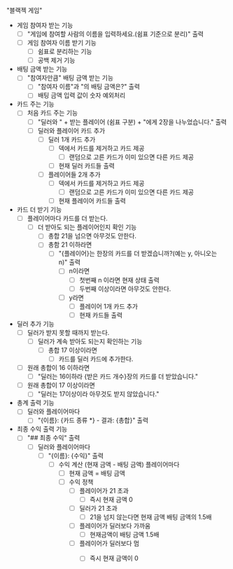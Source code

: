 "블랙젝 게임"

- 게임 참여자 받는 기능
  - [ ] "게임에 참여할 사람의 이름을 입력하세요.(쉼표 기준으로 분리)" 출력
  - [ ] 게임 참여자 이름 받기 기능
    - [ ] 쉼표로 분리하는 기능
    - [ ] 공백 제거 기능
- 배팅 금액 받는 기능
  - [ ] "참여자만큼" 배팅 금액 받는 기능
    - [ ] "참여자 이름"과 "의 배팅 금액은?" 출력
    - [ ] 배팅 금액 입력 값이 숫자 예외처리
- 카드 주는 기능
  - [ ] 처음 카드 주는 기능 
    - [ ] "딜러와 " + 받는 플레이어 (쉼표 구분) + "에게 2장을 나누었습니다." 출력
    - [ ] 딜러와 플레이어 카드 추가
      - [ ] 딜러 1개 카드 추가
        - [ ] 덱에서 카드를 제거하고 카드 제공
          - [ ] 랜덤으로 고른 카드가 이미 있으면 다른 카드 제공
        - [ ] 현재 딜러 카드들 출력
      - [ ] 플레이어들 2개 추가
        - [ ] 덱에서 카드를 제거하고 카드 제공
          - [ ] 랜덤으로 고른 카드가 이미 있으면 다른 카드 제공
        - [ ] 현재 플레이어 카드들 출력
- 카드 더 받기 기능
  - [ ] 플레이어마다 카드를 더 받는다.
    - [ ] 더 받아도 되는 플레이어인지 확인 기능
      - [ ] 총합 21을 넘으면 아무것도 안한다.
      - [ ] 총함 21 이하라면 
        - [ ] "{플레이어}는 한장의 카드를 더 받겠습니까?(예는 y, 아니오는 n)" 출력
          - [ ] n이라면
            - [ ] 첫번째 n 이라면 현재 상태 출력
            - [ ] 두번째 이상이라면 아무것도 안한다.
          - [ ] y라면
            - [ ] 플레이어 1개 카드 추가
            - [ ] 현재 카드들 출력
- 딜러 추가 기능 
  - [ ] 딜러가 받지 못할 때까지 받는다.
    - [ ] 딜러가 계속 받아도 되는지 확인하는 기능
      - [ ] 총합 17 이상이라면
        - [ ] 카드를 딜러 카드에 추가한다.
  - [ ] 원래 총합이 16 이하라면
    - [ ] "딜러는 16이하라 {받은 카드 개수}장의 카드를 더 받았습니다."
  - [ ] 원래 총합이 17 이상이라면
    - [ ] "딜러는 17이상이라 아무것도 받지 않았습니다."
- 총계 출력 기능
  - [ ] 딜러와 플레이어마다
    - [ ] "{이름}: {카드 종류 *} - 결과: {총합}" 출력
- 최종 수익 출력 기능
  - [ ] "## 최종 수익" 출력
    - [ ] 딜러와 플레이어마다
      - [ ] "{이름}: {수익}" 출력
        - [ ] 수익 계산 (현재 금액 - 배팅 금액) 플레이어마다
          - [ ] 현재 금액 = 배팅 금액
          - [ ] 수익 정책
            - [ ] 플레이어가 21 초과
              - [ ] 즉시 현재 금액 0
            - [ ] 딜러가 21 초과
              - [ ] 21을 넘지 않는다면 현재 금액 배팅 금액의 1.5배
            - [ ] 플레이어가 딜러보다 가까움
              - [ ] 현재금액이 배팅 금액 1.5배
            - [ ] 플레이어가 딜러보다 멈
              - [ ] 즉시 현재 금액이 0
          